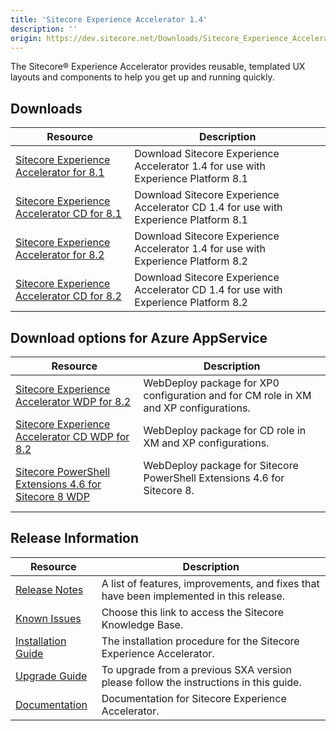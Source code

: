 ```yaml
---
title: 'Sitecore Experience Accelerator 1.4'
description: ''
origin: https://dev.sitecore.net/Downloads/Sitecore_Experience_Accelerator/14/Sitecore_Experience_Accelerator_14_Initial_Release.aspx
---
```


The Sitecore® Experience Accelerator provides reusable, templated UX layouts and components to help you get up and running quickly.

## Downloads

| Resource                                                                                                                                                                                                                                                                             | Description                                                                          |
| ------------------------------------------------------------------------------------------------------------------------------------------------------------------------------------------------------------------------------------------------------------------------------------ | ------------------------------------------------------------------------------------ |
| [Sitecore Experience Accelerator for 8.1](https://scdp.blob.core.windows.net/downloads/Sitecore%20Experience%20Accelerator/14/Sitecore%20Experience%20Accelerator%2014%20Initial%20Release/Secure/Sitecore%20Experience%20Accelerator%201.4%20rev.%20170623%20for%208.1.zip)         | Download Sitecore Experience Accelerator 1.4 for use with Experience Platform 8.1    |
| [Sitecore Experience Accelerator CD for 8.1](https://scdp.blob.core.windows.net/downloads/Sitecore%20Experience%20Accelerator/14/Sitecore%20Experience%20Accelerator%2014%20Initial%20Release/Secure/Sitecore%20Experience%20Accelerator%201.4%20rev.%20170623%20for%208.1%20CD.zip) | Download Sitecore Experience Accelerator CD 1.4 for use with Experience Platform 8.1 |
| [Sitecore Experience Accelerator for 8.2](https://scdp.blob.core.windows.net/downloads/Sitecore%20Experience%20Accelerator/14/Sitecore%20Experience%20Accelerator%2014%20Initial%20Release/Secure/Sitecore%20Experience%20Accelerator%201.4%20rev.%20170623%20for%208.2.zip)         | Download Sitecore Experience Accelerator 1.4 for use with Experience Platform 8.2    |
| [Sitecore Experience Accelerator CD for 8.2](https://scdp.blob.core.windows.net/downloads/Sitecore%20Experience%20Accelerator/14/Sitecore%20Experience%20Accelerator%2014%20Initial%20Release/Secure/Sitecore%20Experience%20Accelerator%201.4%20rev.%20170623%20for%208.2%20CD.zip) | Download Sitecore Experience Accelerator CD 1.4 for use with Experience Platform 8.2 |

## Download options for Azure AppService

| Resource                                                                                                                                                                                                                                                                                       | Description                                                                                 |
| ---------------------------------------------------------------------------------------------------------------------------------------------------------------------------------------------------------------------------------------------------------------------------------------------- | ------------------------------------------------------------------------------------------- |
| [Sitecore Experience Accelerator WDP for 8.2](https://scdp.blob.core.windows.net/downloads/Sitecore%20Experience%20Accelerator/14/Sitecore%20Experience%20Accelerator%2014%20Initial%20Release/Secure/Sitecore%20Experience%20Accelerator%201.4%20rev.%20170623%20for%208.2.scwdp.zip)         | WebDeploy package for XP0 configuration and for CM role in XM and XP configurations. <br /> |
| [Sitecore Experience Accelerator CD WDP for 8.2](https://scdp.blob.core.windows.net/downloads/Sitecore%20Experience%20Accelerator/14/Sitecore%20Experience%20Accelerator%2014%20Initial%20Release/Secure/Sitecore%20Experience%20Accelerator%201.4%20rev.%20170623%20for%208.2%20CD.scwdp.zip) | WebDeploy package for CD role in XM and XP configurations. <br />                           |
| [Sitecore PowerShell Extensions 4.6 for Sitecore 8 WDP](https://scdp.blob.core.windows.net/downloads/Sitecore%20Experience%20Accelerator/14/Sitecore%20Experience%20Accelerator%2014%20Initial%20Release/Secure/Sitecore%20PowerShell%20Extensions-4.6%20for%20Sitecore%208.scwdp.zip)         | WebDeploy package for Sitecore PowerShell Extensions 4.6 for Sitecore 8. <br /><br />       |

## Release Information

| Resource                                                                                                                                                                                                           | Description                                                                             |
| ------------------------------------------------------------------------------------------------------------------------------------------------------------------------------------------------------------------ | --------------------------------------------------------------------------------------- |
| [Release Notes](/downloads/Sitecore_Experience_Accelerator/14/Sitecore_Experience_Accelerator_14_Initial_Release/Release_Notes)                                                                                    | A list of features, improvements, and fixes that have been implemented in this release. |
| [Known Issues](https://kb.sitecore.net/articles/196733)                                                                                                                                                            | Choose this link to access the Sitecore Knowledge Base.                                 |
| [Installation Guide](https://scdp.blob.core.windows.net/downloads/Sitecore%20Experience%20Accelerator/14/Sitecore%20Experience%20Accelerator%2014%20Initial%20Release/Secure/SXA%201.4%20Installation%20Guide.pdf) | The installation procedure for the Sitecore Experience Accelerator.                     |
| [Upgrade Guide](https://scdp.blob.core.windows.net/downloads/Sitecore%20Experience%20Accelerator/14/Sitecore%20Experience%20Accelerator%2014%20Initial%20Release/Secure/SXA%201.4%20Upgrade%20Guide.pdf)           | To upgrade from a previous SXA version please follow the instructions in this guide.    |
| [Documentation](https://doc.sitecore.net:443/en/Products/Sitecore_Experience_Accelerator)                                                                                                                          | Documentation for Sitecore Experience Accelerator.                                      |
